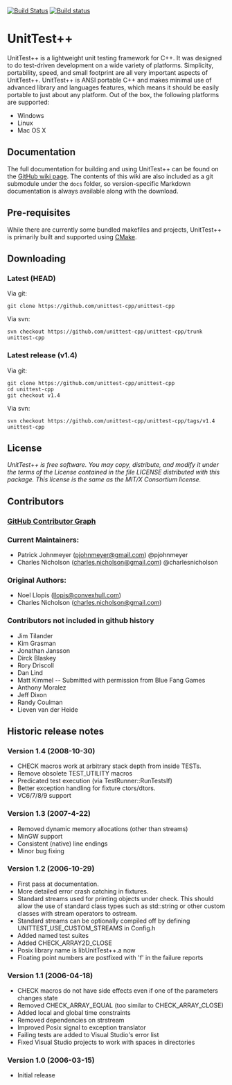 [![Build Status](https://travis-ci.org/unittest-cpp/unittest-cpp.svg?branch=master)](https://travis-ci.org/unittest-cpp/unittest-cpp)
[![Build status](https://ci.appveyor.com/api/projects/status/ffs2k8dddts5cyok/branch/master?svg=true)](https://ci.appveyor.com/project/pjohnmeyer/unittest-cpp/branch/master)

UnitTest++
===========

UnitTest++ is a lightweight unit testing framework for C++. It was designed to do test-driven development on a wide variety of platforms. Simplicity, portability, speed, and small footprint are all very important aspects of UnitTest++. UnitTest++ is ANSI portable C++ and makes minimal use of advanced library and languages features, which means it should be easily portable to just about any platform. Out of the box, the following platforms are supported:

* Windows
* Linux
* Mac OS X

Documentation
--------------
The full documentation for building and using UnitTest++ can be found on the [GitHub wiki page](https://github.com/unittest-cpp/unittest-cpp/wiki). The contents of this wiki are also included as a git submodule under the `docs` folder, so version-specific Markdown documentation is always available along with the download.

Pre-requisites
---------------
While there are currently some bundled makefiles and projects, UnitTest++ is primarily built and supported using [CMake](http://cmake.org).

Downloading
------------
### Latest (HEAD) ###

Via git:

    git clone https://github.com/unittest-cpp/unittest-cpp

Via svn:

    svn checkout https://github.com/unittest-cpp/unittest-cpp/trunk unittest-cpp

### Latest release (v1.4) ###

Via git:

    git clone https://github.com/unittest-cpp/unittest-cpp
    cd unittest-cpp
    git checkout v1.4

Via svn:

    svn checkout https://github.com/unittest-cpp/unittest-cpp/tags/v1.4 unittest-cpp

License
---------
*UnitTest++ is free software. You may copy, distribute, and modify it under
the terms of the License contained in the file LICENSE distributed
with this package. This license is the same as the MIT/X Consortium
license.*

Contributors
--------------
### [GitHub Contributor Graph](https://github.com/unittest-cpp/unittest-cpp/contributors) ###

### Current Maintainers: ###
* Patrick Johnmeyer (pjohnmeyer@gmail.com) @pjohnmeyer
* Charles Nicholson (charles.nicholson@gmail.com) @charlesnicholson

### Original Authors: ###
* Noel Llopis (llopis@convexhull.com) 
* Charles Nicholson (charles.nicholson@gmail.com)

### Contributors not included in github history ###
* Jim Tilander
* Kim Grasman
* Jonathan Jansson
* Dirck Blaskey
* Rory Driscoll
* Dan Lind
* Matt Kimmel -- Submitted with permission from Blue Fang Games
* Anthony Moralez
* Jeff Dixon
* Randy Coulman
* Lieven van der Heide

Historic release notes
----------------------

### Version 1.4 (2008-10-30) ###
- CHECK macros work at arbitrary stack depth from inside TESTs.
- Remove obsolete TEST_UTILITY macros
- Predicated test execution (via TestRunner::RunTestsIf)
- Better exception handling for fixture ctors/dtors.
- VC6/7/8/9 support

### Version 1.3 (2007-4-22) ###
- Removed dynamic memory allocations (other than streams)
- MinGW support
- Consistent (native) line endings
- Minor bug fixing

### Version 1.2 (2006-10-29) ###
- First pass at documentation.
- More detailed error crash catching in fixtures.
- Standard streams used for printing objects under check. This should allow the
  use of standard class types such as std::string or other custom classes with
  stream operators to ostream.
- Standard streams can be optionally compiled off by defining UNITTEST_USE_CUSTOM_STREAMS
  in Config.h
- Added named test suites
- Added CHECK_ARRAY2D_CLOSE 
- Posix library name is libUnitTest++.a now
- Floating point numbers are postfixed with 'f' in the failure reports

### Version 1.1 (2006-04-18) ###
- CHECK macros do not have side effects even if one of the parameters changes state
- Removed CHECK_ARRAY_EQUAL (too similar to CHECK_ARRAY_CLOSE)
- Added local and global time constraints
- Removed dependencies on strstream
- Improved Posix signal to exception translator
- Failing tests are added to Visual Studio's error list
- Fixed Visual Studio projects to work with spaces in directories

### Version 1.0 (2006-03-15) ###
- Initial release

